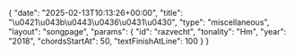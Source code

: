 {
    "date": "2025-02-13T10:13:26+00:00",
    "title": "\u0421\u043b\u0443\u0436\u0431\u0430",
    "type": "miscellaneous",
    "layout": "songpage",
    "params": {
        "id": "razvecht",
        "tonality": "Hm",
        "year": "2018",
        "chordsStartAt": 50,
        "textFinishAtLine": 100
    }
}